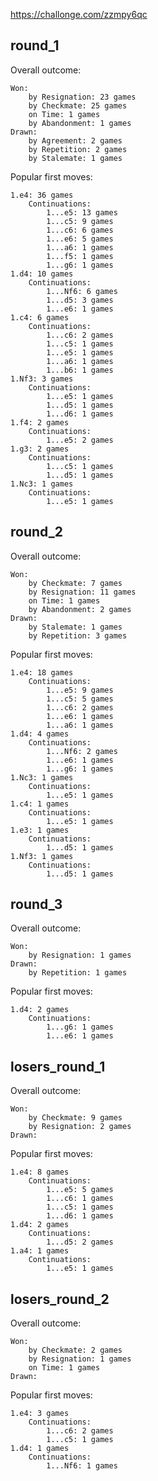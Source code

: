 https://challonge.com/zzmpy6qc

round_1
---------------------------------------
Overall outcome:

    Won:
        by Resignation: 23 games
        by Checkmate: 25 games
        on Time: 1 games
        by Abandonment: 1 games
    Drawn:
        by Agreement: 2 games
        by Repetition: 2 games
        by Stalemate: 1 games
Popular first moves:

    1.e4: 36 games
        Continuations:
            1...e5: 13 games
            1...c5: 9 games
            1...c6: 6 games
            1...e6: 5 games
            1...a6: 1 games
            1...f5: 1 games
            1...g6: 1 games
    1.d4: 10 games
        Continuations:
            1...Nf6: 6 games
            1...d5: 3 games
            1...e6: 1 games
    1.c4: 6 games
        Continuations:
            1...c6: 2 games
            1...c5: 1 games
            1...e5: 1 games
            1...a6: 1 games
            1...b6: 1 games
    1.Nf3: 3 games
        Continuations:
            1...e5: 1 games
            1...d5: 1 games
            1...d6: 1 games
    1.f4: 2 games
        Continuations:
            1...e5: 2 games
    1.g3: 2 games
        Continuations:
            1...c5: 1 games
            1...d5: 1 games
    1.Nc3: 1 games
        Continuations:
            1...e5: 1 games


round_2
---------------------------------------
Overall outcome:

    Won:
        by Checkmate: 7 games
        by Resignation: 11 games
        on Time: 1 games
        by Abandonment: 2 games
    Drawn:
        by Stalemate: 1 games
        by Repetition: 3 games
Popular first moves:

    1.e4: 18 games
        Continuations:
            1...e5: 9 games
            1...c5: 5 games
            1...c6: 2 games
            1...e6: 1 games
            1...a6: 1 games
    1.d4: 4 games
        Continuations:
            1...Nf6: 2 games
            1...e6: 1 games
            1...g6: 1 games
    1.Nc3: 1 games
        Continuations:
            1...e5: 1 games
    1.c4: 1 games
        Continuations:
            1...e5: 1 games
    1.e3: 1 games
        Continuations:
            1...d5: 1 games
    1.Nf3: 1 games
        Continuations:
            1...d5: 1 games


round_3
---------------------------------------
Overall outcome:

    Won:
        by Resignation: 1 games
    Drawn:
        by Repetition: 1 games
Popular first moves:

    1.d4: 2 games
        Continuations:
            1...g6: 1 games
            1...e6: 1 games


losers_round_1
---------------------------------------
Overall outcome:

    Won:
        by Checkmate: 9 games
        by Resignation: 2 games
    Drawn:
Popular first moves:

    1.e4: 8 games
        Continuations:
            1...e5: 5 games
            1...c6: 1 games
            1...c5: 1 games
            1...d6: 1 games
    1.d4: 2 games
        Continuations:
            1...d5: 2 games
    1.a4: 1 games
        Continuations:
            1...e5: 1 games


losers_round_2
---------------------------------------
Overall outcome:

    Won:
        by Checkmate: 2 games
        by Resignation: 1 games
        on Time: 1 games
    Drawn:
Popular first moves:

    1.e4: 3 games
        Continuations:
            1...c6: 2 games
            1...c5: 1 games
    1.d4: 1 games
        Continuations:
            1...Nf6: 1 games
